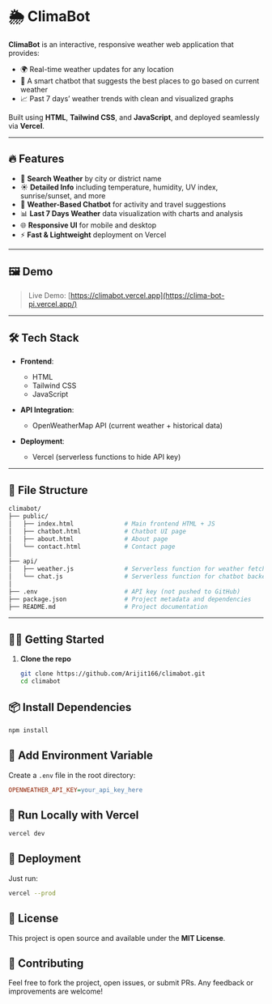 # 🌦️ ClimaBot

**ClimaBot** is an interactive, responsive weather web application that provides:

- 🌍 Real-time weather updates for any location  
- 💬 A smart chatbot that suggests the best places to go based on current weather  
- 📈 Past 7 days’ weather trends with clean and visualized graphs

Built using **HTML**, **Tailwind CSS**, and **JavaScript**, and deployed seamlessly via **Vercel**.

---

## 🔥 Features

- 🔎 **Search Weather** by city or district name
- ☀️ **Detailed Info** including temperature, humidity, UV index, sunrise/sunset, and more
- 🤖 **Weather-Based Chatbot** for activity and travel suggestions
- 📊 **Last 7 Days Weather** data visualization with charts and analysis
- 🌐 **Responsive UI** for mobile and desktop
- ⚡ **Fast & Lightweight** deployment on Vercel

---

## 🖼️ Demo

> Live Demo: [https://climabot.vercel.app](https://clima-bot-pi.vercel.app/)  
---

## 🛠️ Tech Stack

- **Frontend**:  
  - HTML  
  - Tailwind CSS  
  - JavaScript  

- **API Integration**:  
  - OpenWeatherMap API (current weather + historical data)

- **Deployment**:  
  - Vercel (serverless functions to hide API key)

---

## 📁 File Structure

```bash
climabot/
├── public/
│   ├── index.html              # Main frontend HTML + JS
│   ├── chatbot.html            # Chatbot UI page
│   ├── about.html              # About page
│   └── contact.html            # Contact page
│
├── api/
│   ├── weather.js              # Serverless function for weather fetch
│   └── chat.js                 # Serverless function for chatbot backend
│
├── .env                        # API key (not pushed to GitHub)
├── package.json                # Project metadata and dependencies
├── README.md                   # Project documentation
```


---

## 🧑‍💻 Getting Started

1. **Clone the repo**  
   ```bash
   git clone https://github.com/Arijit166/climabot.git
   cd climabot
   
## 📦 Install Dependencies

```bash
npm install
```

## 🔐 Add Environment Variable

Create a `.env` file in the root directory:

```ini
OPENWEATHER_API_KEY=your_api_key_here
```

## 🧪 Run Locally with Vercel

```bash
vercel dev
```

## 🚀 Deployment

Just run:

```bash
vercel --prod
```

## 📄 License

This project is open source and available under the **MIT License**.

## 🤝 Contributing

Feel free to fork the project, open issues, or submit PRs. Any feedback or improvements are welcome!
